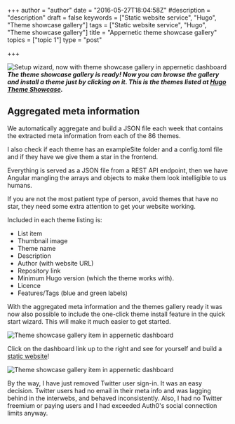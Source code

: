 +++
author = "author"
date = "2016-05-27T18:04:58Z"
#description = "description"
draft = false
keywords = ["Static website service", "Hugo", "Theme showcase gallery"]
tags = ["Static website service", "Hugo", "Theme showcase gallery"]
title = "Appernetic theme showcase gallery"
topics = ["topic 1"]
type = "post"

+++
![Setup wizard, now with theme showcase gallery in appernetic dashboard][1]
***The theme showcase gallery is ready! Now you can browse the gallery and install a theme just by clicking on it. This is the themes listed at [Hugo Theme Showcase][2].*** 

## Aggregated meta information
We automatically aggregate and build a JSON file each week that contains the extracted meta information from each of the 86 themes. 

I also check if each theme has an exampleSite folder and a config.toml file and if they have we give them a star in the frontend. 

Everything is served as a JSON file from a REST API endpoint, then we have Angular mangling the arrays and objects to make them look intelligible to us humans.   

If you are not the most patient type of person, avoid themes that have no star, they  need some extra attention to get your website working.

Included in each theme listing is:

 - List item
 - Thumbnail image
 - Theme name
 - Description
 - Author (with website URL)
 - Repository link
 - Minimum Hugo version (which the theme works with).
 - Licence
 - Features/Tags (blue and green labels)  

With the aggregated meta information and the themes gallery ready it was now also possible to include the one-click theme install feature in the quick start wizard.  This will make it much easier to get started.

![Theme showcase gallery item in appernetic dashboard][3]

Click on the dashboard link up to the right and see for yourself and build a [static website][4]!

![Theme showcase gallery item in appernetic dashboard][5]

By the way, I have just removed Twitter user sign-in. It was an easy decision. Twitter users had no email in their meta info and was lagging behind in the interwebs, and behaved inconsistently. Also, I had no Twitter freemium or paying users and I had exceeded Auth0's social connection limits anyway.
 
  [1]: https://res.cloudinary.com/appernetic/v1464414173/suli8vdkjsw9luw1ol3f
  [2]: http://themes.gohugo.io/
  [3]: https://res.cloudinary.com/appernetic/v1464371347/mgc1lnbrytafkitsjmma
  [4]: https://appernetic.io/app/#/dashboard/list/create
  [5]: https://res.cloudinary.com/appernetic/v1464415618/eiysait32vipexfyhduh
